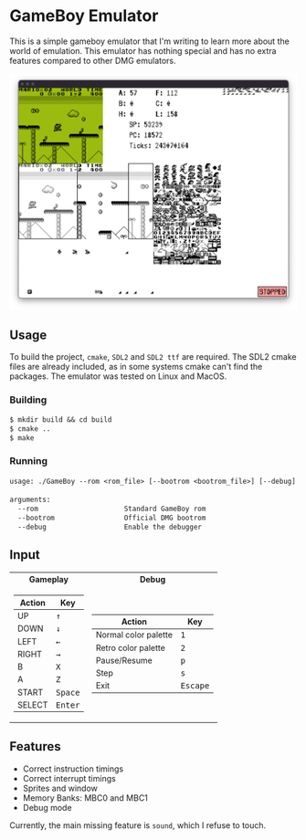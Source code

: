 # GameBoy Emulator

This is a simple gameboy emulator that I'm writing to learn more about the world of emulation. This emulator has nothing special and has no extra features compared to other DMG emulators.

<img src="screenshots/gameboy_mario.png" width="800">

## Usage
To build the project, `cmake`, `SDL2` and `SDL2 ttf` are required. The SDL2 cmake files are already included, as in some systems cmake can't find the packages. The emulator was tested on Linux and MacOS.

### Building
```
$ mkdir build && cd build
$ cmake ..
$ make
```
    
### Running
```
usage: ./GameBoy --rom <rom_file> [--bootrom <bootrom_file>] [--debug]

arguments:
  --rom                     Standard GameBoy rom
  --bootrom                 Official DMG bootrom
  --debug                   Enable the debugger
```


## Input
<table>
<tr><th> Gameplay </th><th>Debug</th></tr>
<tr><td>

| Action | Key |
| --- | --- |
| UP | <kbd>↑</kbd> |
| DOWN | <kbd>↓</kbd> |
| LEFT | <kbd>←</kbd> |
| RIGHT | <kbd>→</kbd> |
| B | <kbd>X</kbd> |
| A | <kbd>Z</kbd> |
| START | <kbd>Space</kbd> |
| SELECT | <kbd>Enter</kbd> |
</td><td>

| Action | Key |
| --- | --- |
| Normal color palette | <kbd>1</kbd> |
| Retro color palette | <kbd>2</kbd> |
| Pause/Resume | <kbd>p</kbd> |
| Step | <kbd>s</kbd> |
| Exit | <kbd>Escape</kbd> |

</td></tr> </table>


## Features

- Correct instruction timings
- Correct interrupt timings
- Sprites and window
- Memory Banks: MBC0 and MBC1
- Debug mode

Currently, the main missing feature is `sound`, which I refuse to touch.